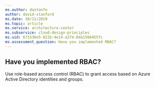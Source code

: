 ```yaml
---
ms.author: dastanfo
author: david-stanford
ms.date: 10/11/2019
ms.topic: article
ms.service: architecture-center
ms.subservice: cloud-design-principles
ms.uid: 671536e5-822b-4e14-a274-0da1566455fc
ms.assessment_question: Have you implemented RBAC?
---
```

## Have you implemented RBAC?

Use role-based access control (RBAC) to grant access based on Azure Active Directory identities and groups.
